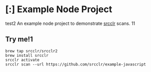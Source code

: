 # [:] Example Node Project
test2
An example node project to demonstrate [srcclr](https://www.srcclr.com) scans.
11
## Try me!1

```
brew tap srcclr/srcclr2
brew install srcclr
srcclr activate
srcclr scan --url https://github.com/srcclr/example-javascript
```
